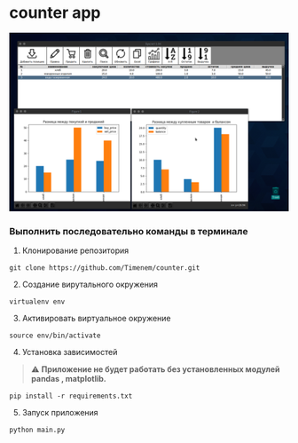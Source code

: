 # counter app 
![main](imgs/main.png)



### Выполнить последовательно команды в терминале 

1. Клонирование репозитория 
```
git clone https://github.com/Timenem/counter.git
```

2. Создание вирутального окружения 
```
virtualenv env 
```
3. Активировать виртуальное окружение 
```
source env/bin/activate
```
4. Установка зависимостей 

> :warning: **Приложение не будет работать без установленных модулей pandas , matplotlib.**
```
pip install -r requirements.txt
```
5. Запуск приложения 
```
python main.py
```

